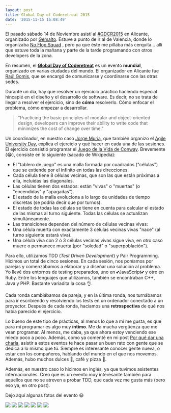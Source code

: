 ```yaml
---
layout: post
title: Global Day of Coderetreat 2015
date: '2015-11-15 16:08:49'
---
```


El pasado sábado 14 de Noviembre asistí al [#GDCR2015](https://twitter.com/search?q=%23gdcr15&src=tyah) en Alicante, organizado por [Gemalto](https://twitter.com/Gemalto). Estuve a punto de ir al de Valencia, donde lo organizaba [No Flop Squad](https://twitter.com/noflopsquad) , pero ya que éste me pillaba más cerquita... allí que estuve toda la mañana y parte de la tarde programando con otros developers de la zona.

En resumen, el [**Global Day of Coderetreat**](http://globalday.coderetreat.org/) es un evento **mundial**, organizado en varias ciudades del mundo. El organizador en Alicante fue [Raúl Gomis](https://twitter.com/rgomis), que se encargó de comunicarse y coordinarse con las otras sedes. 

Durante un día, hay que resolver un ejercicio práctico haciendo especial hincapié en el diseño y el desarrollo de software. Es decir, no se trata de llegar a resolver el ejercicio, sino de **cómo** resolverlo. Cómo enfocar el problema, cómo empezar a desarrollar. 

> "Practicing the basic principles of modular and object-oriented design, developers can improve their ability to write code that minimizes the cost of change over time."

Un coordinador, en nuestro caso [Jorge Muria](https://twitter.com/jmuria), que también organizo el [Agile University Day](bordertopstyle.com/cronica-agile-alicante/), explica el ejercicio y qué hacer en cada una de las sesiones. El ejercicio consistió programar el [Juego de la Vida de Conway](http://pmav.eu/stuff/javascript-game-of-life-v3.1.1/). Brevemente (😂), consiste en lo siguiente (sacado de Wikipedia):

* El "tablero de juego" es una malla formada por cuadrados ("células") que se extiende por el infinito en todas las direcciones. 
* Cada célula tiene 8 células vecinas, que son las que están próximas a ella, incluidas las diagonales.
*  Las células tienen dos estados: están "vivas" o "muertas" (o "encendidas" y "apagadas"). 
* El estado de la malla evoluciona a lo largo de unidades de tiempo discretas (se podría decir que por turnos).
* El estado de todas las células se tiene en cuenta para calcular el estado de las mismas al turno siguiente. Todas las células se actualizan simultáneamente.
* Las transiciones dependen del número de células vecinas vivas:
 * Una célula muerta con exactamente 3 células vecinas vivas "nace" (al turno siguiente estará viva).
 * Una célula viva con 2 ó 3 células vecinas vivas sigue viva, en otro caso muere o permanece muerta (por "soledad" o "superpoblación").

Para ello, utilizamos TDD (*Test Driven Development*) y Pair Programming. Hicimos un total de cinco sesiones. En cada sesión, nos poníamos por parejas y comenzábamos a elaborar y a diseñar una solución al problema. Yo llevé dos entornos de testing preparados, uno en 💕JavaScript💕 y otro en Ruby. Entre los lenguajes que utilizamos, también se encontraban C++, Java y PHP. Bastante variadita la cosa 👌.

Cada ronda cambiábamos de pareja, y en la última ronda, nos turnábamos para ir escribiendo y resolviendo los tests en un ordenador conectado a un proyector. Después de cada ronda, hacíamos una **retrospectiva** de qué nos había parecido el ejercicio.

Lo bueno de este tipo de prácticas, al menos lo que a mí me gusta, es que para mí programar es algo muy **íntimo**. Me da mucha vergüenza que me vean programar. Al menos, me daba, ya que ahora estoy venciendo ese miedo poco a poco. Además, como ya comenté en mi post [Por qué dar una charla](http://bordertopstyle.com/por-que-dar-una-charla/), asistir a estos eventos te hace pasar un buen rato con gente que se dedica a lo mismo que tú. Siempre es interesante conocer gente nueva, o estar con los compañeros, hablando del mundo en el que nos movemos. Además, hubo muchos dulces 🍩, café y pizza 🍕.

Además, en nuestro caso lo hicimos en inglés, ya que tuvimos asistentes internacionales. Creo que es un evento muy interesante también para aquellos que no se atreven a probar TDD, que cada vez me gusta más (pero eso ya, en otro post).

Dejo aquí algunas fotos del evento 😃

![](/img/content/images/2015/11/IMG_2015-11-15-16-59-57.jpg)
![](/img/content/images/2015/11/IMG_2015-11-15-17-00-07.jpg)
![](/img/content/images/2015/11/IMG_2015-11-15-17-00-12.jpg)
![](/img/content/images/2015/11/IMG_2015-11-15-17-00-16.jpg)
![](/img/content/images/2015/11/IMG_2015-11-15-17-00-23.jpg)
![](/img/content/images/2015/11/IMG_2015-11-15-17-00-33.jpg)
![](/img/content/images/2015/11/CTxEfMgWEAADxdG--1-.jpg)


